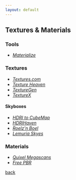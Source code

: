 ```yaml
---
layout: default
---
```


## Textures & Materials

### Tools

* _[Materialize](http://www.boundingboxsoftware.com/materialize/index.php)_

### Textures

* _[Textures.com](https://www.textures.com/)_
* _[Texture Heaven](https://texturehaven.com/)_
* _[TextureGen](http://www.texturegen.com/)_
* _[TextureX](https://texturex.com/)_

#### Skyboxes

* _[HDRI to CubeMap](https://matheowis.github.io/HDRI-to-CubeMap/)_
* _[HDRIHaven](https://reije081.home.xs4all.nl/skyboxes/)_
* _[Roelz'n Boel](https://reije081.home.xs4all.nl/skyboxes/)_
* _[Lemuria Skyes](https://www.lemuria.org/Unity/Skyboxes/Skyboxes/Skyboxes_List.html)_

### Materials

* _[Quixel Megascans](https://megascans.se/)_
* _[Free PBR](https://freepbr.com/)_

[back](../)
